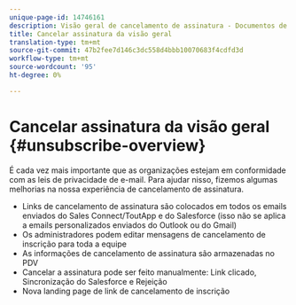 ```yaml
---
unique-page-id: 14746161
description: Visão geral de cancelamento de assinatura - Documentos de marketing - Documentação do produto
title: Cancelar assinatura da visão geral
translation-type: tm+mt
source-git-commit: 47b2fee7d146c3dc558d4bbb10070683f4cdfd3d
workflow-type: tm+mt
source-wordcount: '95'
ht-degree: 0%

---
```



# Cancelar assinatura da visão geral {#unsubscribe-overview}

É cada vez mais importante que as organizações estejam em conformidade com as leis de privacidade de e-mail. Para ajudar nisso, fizemos algumas melhorias na nossa experiência de cancelamento de assinatura.

* Links de cancelamento de assinatura são colocados em todos os emails enviados do Sales Connect/ToutApp e do Salesforce (isso não se aplica a emails personalizados enviados do Outlook ou do Gmail)
* Os administradores podem editar mensagens de cancelamento de inscrição para toda a equipe
* As informações de cancelamento de assinatura são armazenadas no PDV
* Cancelar a assinatura pode ser feito manualmente: Link clicado, Sincronização do Salesforce e Rejeição
* Nova landing page de link de cancelamento de inscrição

